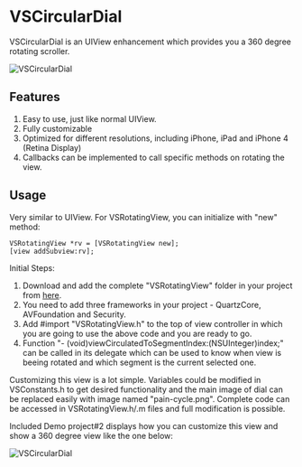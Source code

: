 VSCircularDial
================================

VSCircularDial is an UIView enhancement which provides you a 360 degree rotating scroller.

![VSCircularDial](/vinsol/VSCircularDial/blob/master/Demo%201/sample_screenshot_1.png?raw=true)

Features
---------

1. Easy to use, just like normal UIView.
2. Fully customizable
3. Optimized for different resolutions, including iPhone, iPad and iPhone 4 (Retina Display)
4. Callbacks can be implemented to call specific methods on rotating the view.


Usage
-----

Very similar to UIView. For VSRotatingView, you can initialize with "new" method:

    VSRotatingView *rv = [VSRotatingView new];
    [view addSubview:rv];


Initial Steps:

1. Download and add the complete "VSRotatingView" folder in your project from [here](https://github.com/vinsol/VSCircularDial/tree/master/VSRotatingView).
2. You need to add three frameworks in your project - QuartzCore, AVFoundation and Security.
3. Add #import "VSRotatingView.h" to the top of view controller in which you are going to use the above code and you are ready to go.
4. Function "- (void)viewCirculatedToSegmentIndex:(NSUInteger)index;" can be called in its delegate which can be used to know when view is beeing rotated and which segment is the current selected one. 

Customizing this view is a lot simple. Variables could be modified in VSConstants.h to get desired functionality and the main image of dial can be replaced easily with image named "pain-cycle.png". Complete code can be accessed in VSRotatingView.h/.m files and full modification is possible.

Included Demo project#2 displays how you can customize this view and show a 360 degree view like the one below:

![VSCircularDial](/vinsol/VSCircularDial/blob/master/Demo%202/sample_screenshot_2.png?raw=true)
